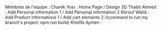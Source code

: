 Membres de l'equipe : 
Charek Yosr : Home Page / Design 3D
Thabti Ahmed : Add Personal information 1  / Add Personal information 2
Khrouf Walid : Add Product informations 1  / Add cart elements 2 /(command to run my branch's project: npm run build)
Khelifa Aymen :
